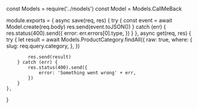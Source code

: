 const Models = require('../models')
const Model = Models.CallMeBack

module.exports = {
    async save(req, res) {
        try {
            const event = await Model.create(req.body)
            res.send(event.toJSON())
        } catch (err) {
            res.status(400).send({
                error: err.errors[0].type,
            })
        }
    },
    async get(req, res) {
        try {
            let result = await Models.ProductCategory.findAll({
                raw: true,
                where: {
                    slug: req.query.category,
                },
            })

            res.send(result)
        } catch (err) {
            res.status(400).send({
                error: 'Something went wrong' + err,
            })
        }
    },
}
